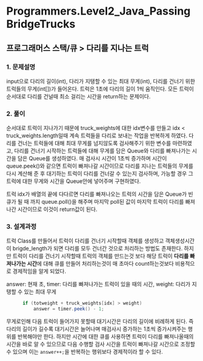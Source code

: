 # Programmers.Level2_Java_PassingBridgeTrucks

## 프로그래머스 스택/큐 > 다리를 지나는 트럭

### 1. 문제설명
input으로 다리의 길이(int), 다리가 지탱할 수 있는 최대 무게(int), 다리를 건너기 위한 트럭들의 무게(int[])가 들어온다. 트럭은 1초에 다리의 길이 1씩 움직인다. 모든 트럭이 순서대로 다리를 건널때 최소 걸리는 시간을 return하는 문제이다.

### 2. 풀이
순서대로 트럭이 지나가기 때문에 truck_weights에 대한 idx변수를 만들고 idx < truck_weights.length일때 계속 트럭들을 다리로 보내는 작업을 반복하게 하였다. 다리를 건너는 트럭들에 대해 최대 무게를 넘지않도록 검사해주기 위한 변수를 마련하였고, 다리를 건너기 시작하는 트럭들에 대해 무게를 담은 Queue와 다리를 빠져나가는 시간을 담은 Queue를 생성하였다. 매 검사시 시간이 1초씩 증가하며 시간이 queue.peek()와 같으면 트럭이 빠져나갈 시간이므로 다리를 지나는 트럭들의 무게를 다시 계산해 준 후 대기하는 트럭이 다리를 건너갈 수 있는지 검사하며, 가능할 경우 그 트럭에 대한 무게와 시간을 Queue안에 넣어주며 구현하였다.

트럭 idx가 배열의 끝에 다다르면 다리를 빠져나오는 트럭의 시간을 담은 Queue가 빈 큐가 될 때 까지 queue.poll()을 해주며 마지막 poll된 값이 마지막 트럭이 다리를 빠져나간 시간이므로 이것이 return값이 된다.

### 3. 설계과정
트럭 Class를 만들어서 트럭이 다리를 건너기 시작할때 객체를 생성하고 객체생성시간이 brigde_length가 되면 다리를 모두 건너간 것으로 처리하는 방법도 존재한다. 하지만 트럭이 다리를 건너기 시작할때 트럭의 객체를 만드는것 보다 해당 트럭이 **다리를 빠져나가는 시간**에 대해 큐를 만들어 처리하는것이 매 초마다 count하는것보다 비용적으로 경제적임을 알게 되었다.

answer: 현재 초, timer: 다리를 빠져나가는 트럭이 있을 때의 시간, weight: 다리가 지탱할 수 있는 최대 무게
```java
      if (totweight + truck_weights[idx] > weight)
          answer = timer.peek() - 1;
```
무게로인해 다음 트럭이 들어가지 못할때 대기시간은 다리의 길이에 비례하게 된다. 즉 다리의 길이가 길수록 대기시간은 늘어나며 매검사시 증가하는 1초씩 증가시켜주는 행위를 반복해야만 한다. 하지만 시간에 대한 큐를 사용하면 트럭이 다리를 빠져나올때의 시간을 바로 알 수 있으므로 다음 수행할 검사 시간을 트럭이 빠져나갈 시간으로 조정할 수 있으며 이는 ```answer++;```을 반복하는 행위보다 경제적이라 할 수 있다.
